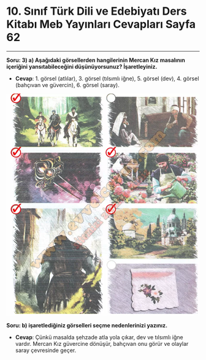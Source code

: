 # 10. Sınıf Türk Dili ve Edebiyatı Ders Kitabı Meb Yayınları Cevapları Sayfa 62

---

**Soru: 3) a) Aşağıdaki görsellerden hangilerinin Mercan Kız masalının içeriğini yansıtabileceğini düşünüyorsunuz? İşaretleyiniz.**

-   **Cevap**: 1. görsel (atlılar), 3. görsel (tılsımlı iğne), 5. görsel (dev), 4. görsel (bahçıvan ve güvercin), 6. görsel (saray).

![Image 1](./image_1.webp)

**Soru: b) işaretlediğiniz görselleri seçme nedenlerinizi yazınız.**

-   **Cevap**: Çünkü masalda şehzade atla yola çıkar, dev ve tılsımlı iğne vardır. Mercan Kız güvercine dönüşür, bahçıvan onu görür ve olaylar saray çevresinde geçer.